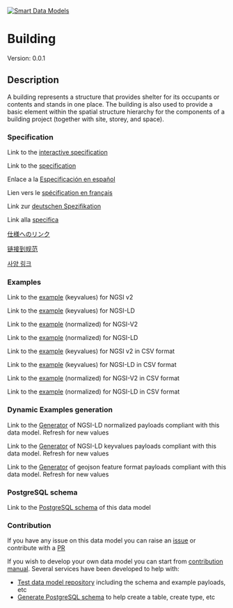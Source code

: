 [![Smart Data Models](https://smartdatamodels.org/wp-content/uploads/2022/01/SmartDataModels_logo.png "Logo")](https://smartdatamodels.org)
# Building
Version: 0.0.1

## Description 

A building represents a structure that provides shelter for its occupants or contents and stands in one place. The building is also used to provide a basic element within the spatial structure hierarchy for the components of a building project (together with site, storey, and space).
### Specification

Link to the [interactive specification](https://swagger.lab.fiware.org/?url=https://smart-data-models.github.io/dataModel.S4BLDG/Building/swagger.yaml)

Link to the [specification](https://github.com/smart-data-models/dataModel.S4BLDG/blob/master/Building/doc/spec.md)

Enlace a la [Especificación en español](https://github.com/smart-data-models/dataModel.S4BLDG/blob/master/Building/doc/spec_ES.md)

Lien vers le [spécification en français](https://github.com/smart-data-models/dataModel.S4BLDG/blob/master/Building/doc/spec_FR.md)

Link zur [deutschen Spezifikation](https://github.com/smart-data-models/dataModel.S4BLDG/blob/master/Building/doc/spec_DE.md)

Link alla [specifica](https://github.com/smart-data-models/dataModel.S4BLDG/blob/master/Building/doc/spec_IT.md)

[仕様へのリンク](https://github.com/smart-data-models/dataModel.S4BLDG/blob/master/Building/doc/spec_JA.md)

[链接到规范](https://github.com/smart-data-models/dataModel.S4BLDG/blob/master/Building/doc/spec_ZH.md)

[사양 링크](https://github.com/smart-data-models/dataModel.S4BLDG/blob/master/Building/doc/spec_KO.md)
### Examples

Link to the [example](https://smart-data-models.github.io/dataModel.S4BLDG/Building/examples/example.json) (keyvalues) for NGSI v2

Link to the [example](https://smart-data-models.github.io/dataModel.S4BLDG/Building/examples/example.jsonld) (keyvalues) for NGSI-LD

Link to the [example](https://smart-data-models.github.io/dataModel.S4BLDG/Building/examples/example-normalized.json) (normalized) for NGSI-V2

Link to the [example](https://smart-data-models.github.io/dataModel.S4BLDG/Building/examples/example-normalized.jsonld) (normalized) for NGSI-LD

Link to the [example](https://github.com/smart-data-models/dataModel.S4BLDG/blob/master/Building/examples/example.json.csv) (keyvalues) for NGSI v2 in CSV format

Link to the [example](https://github.com/smart-data-models/dataModel.S4BLDG/blob/master/Building/examples/example.jsonld.csv) (keyvalues) for NGSI-LD in CSV format

Link to the [example](https://github.com/smart-data-models/dataModel.S4BLDG/blob/master/Building/examples/example-normalized.json.csv) (normalized) for NGSI-V2 in CSV format

Link to the [example](https://github.com/smart-data-models/dataModel.S4BLDG/blob/master/Building/examples/example-normalized.jsonld.csv) (normalized) for NGSI-LD in CSV format
### Dynamic Examples generation

Link to the [Generator](https://smartdatamodels.org/extra/ngsi-ld_generator.php?schemaUrl=https://raw.githubusercontent.com/smart-data-models/dataModel.S4BLDG/master/Building/schema.json&email=info@smartdatamodels.org) of NGSI-LD normalized payloads compliant with this data model. Refresh for new values

Link to the [Generator](https://smartdatamodels.org/extra/ngsi-ld_generator_keyvalues.php?schemaUrl=https://raw.githubusercontent.com/smart-data-models/dataModel.S4BLDG/master/Building/schema.json&email=info@smartdatamodels.org) of NGSI-LD keyvalues payloads compliant with this data model. Refresh for new values

Link to the [Generator](https://smartdatamodels.org/extra/geojson_features_generator.php?schemaUrl=https://raw.githubusercontent.com/smart-data-models/dataModel.S4BLDG/master/Building/schema.json&email=info@smartdatamodels.org) of geojson feature format payloads compliant with this data model. Refresh for new values
### PostgreSQL schema

Link to the [PostgreSQL schema](https://github.com/smart-data-models/dataModel.S4BLDG/blob/master/Building/schema.sql) of this data model
### Contribution

 If you have any issue on this data model you can raise an [issue](https://github.com/smart-data-models/dataModel.S4BLDG/issues)  or contribute with a [PR](https://github.com/smart-data-models/dataModel.S4BLDG/pulls)

 If you wish to develop your own data model you can start from [contribution manual](https://bit.ly/contribution_manual). Several services have been developed to help with: 
 - [Test data model repository](https://smartdatamodels.org/index.php/data-models-contribution-api/) including the schema and example payloads, etc
 - [Generate PostgreSQL schema](https://smartdatamodels.org/index.php/sql-service/) to help create a table, create type, etc